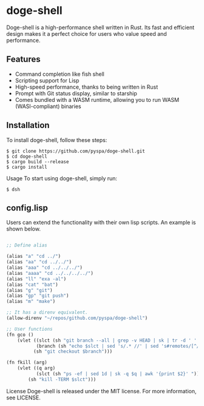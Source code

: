 # doge-shell

Doge-shell is a high-performance shell written in Rust. Its fast and efficient design makes it a perfect choice for users who value speed and performance.

## Features

- Command completion like fish shell
- Scripting support for Lisp
- High-speed performance, thanks to being written in Rust
- Prompt with Git status display, similar to starship
- Comes bundled with a WASM runtime, allowing you to run WASM (WASI-compliant) binaries

## Installation

To install doge-shell, follow these steps:

```shell
$ git clone https://github.com/pyspa/doge-shell.git
$ cd doge-shell
$ cargo build --release
$ cargo install
```

Usage
To start using doge-shell, simply run:

```
$ dsh
```

## config.lisp

Users can extend the functionality with their own lisp scripts.
An example is shown below.

```lisp

;; Define alias

(alias "a" "cd ../")
(alias "aa" "cd ../../")
(alias "aaa" "cd ../../../")
(alias "aaaa" "cd ../../../../")
(alias "ll" "exa -al")
(alias "cat" "bat")
(alias "g" "git")
(alias "gp" "git push")
(alias "m" "make")

;; It has a direnv equivalent.
(allow-direnv "~/repos/github.com/pyspa/doge-shell")

;; User functions
(fn gco ()
    (vlet ((slct (sh "git branch --all | grep -v HEAD | sk | tr -d ' ' "))
           (branch (sh "echo $slct | sed 's/.* //' | sed 's#remotes/[^/]*/##'")))
          (sh "git checkout $branch")))

(fn fkill (arg)
    (vlet ((q arg)
           (slct (sh "ps -ef | sed 1d | sk -q $q | awk '{print $2}' ")))
        (sh "kill -TERM $slct")))

```

License
Doge-shell is released under the MIT license. For more information, see LICENSE.
